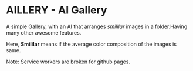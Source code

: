 # AILLERY - AI Gallery

A simple Gallery, with an AI that arranges _smililar_ images in a folder.Having many other awesome features.

Here, **Smililar** means if the average color composition of the images is same.

Note: Service workers are broken for github pages.

